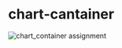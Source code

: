 # chart-cantainer
![chart_container assignment](https://github.com/shaikfarjana7777/chart-cantainer/assets/131270635/66be2a3d-467b-45d6-83e9-0997176e7a5e)

